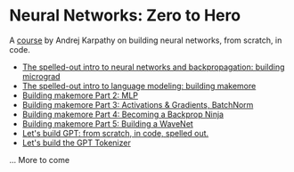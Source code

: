 # Neural Networks: Zero to Hero

A [course](https://karpathy.ai/zero-to-hero.html) by Andrej Karpathy on building neural networks, from scratch, in code.

- [The spelled-out intro to neural networks and backpropagation: building micrograd](https://www.youtube.com/watch?v=VMj-3S1tku0)
- [The spelled-out intro to language modeling: building makemore](https://www.youtube.com/watch?v=PaCmpygFfXo)
- [Building makemore Part 2: MLP](https://www.youtube.com/watch?v=TCH_1BHY58I)
- [Building makemore Part 3: Activations & Gradients, BatchNorm](https://www.youtube.com/watch?v=P6sfmUTpUmc)
- [Building makemore Part 4: Becoming a Backprop Ninja](https://www.youtube.com/watch?v=q8SA3rM6ckI)
- [Building makemore Part 5: Building a WaveNet](https://www.youtube.com/watch?v=t3YJ5hKiMQ0)
- [Let's build GPT: from scratch, in code, spelled out.](https://www.youtube.com/watch?v=kCc8FmEb1nY)
- [Let's build the GPT Tokenizer](https://www.youtube.com/watch?v=zduSFxRajkE)

... More to come